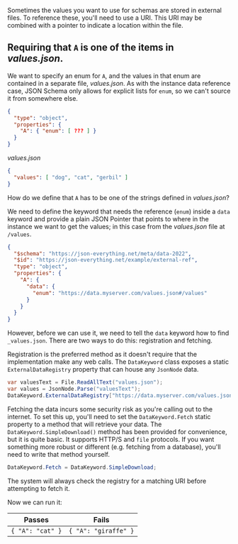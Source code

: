 Sometimes the values you want to use for schemas are stored in external files.  To reference these, you'll need to use a URI.  This URI may be combined with a pointer to indicate a location within the file.

## Requiring that `A` is one of the items in _values.json_.

We want to specify an enum for `A`, and the values in that enum are contained in a separate file, _values.json_.  As with the instance data reference case, JSON Schema only allows for explicit lists for `enum`, so we can't source it from somewhere else.

```json
{
  "type": "object",
  "properties": {
    "A": { "enum": [ ??? ] }
  }
}
```

_values.json_
```json
{
  "values": [ "dog", "cat", "gerbil" ]
}
```

How do we define that `A` has to be one of the strings defined in _values.json_?

We need to define the keyword that needs the reference (`enum`) inside a `data` keyword and provide a plain JSON Pointer that points to where in the instance we want to get the values; in this case from the _values.json_ file at `/values`.

```json
{
  "$schema": "https://json-everything.net/meta/data-2022",
  "$id": "https://json-everything.net/example/external-ref",
  "type": "object",
  "properties": {
    "A": {
      "data": {
        "enum": "https://data.myserver.com/values.json#/values"
      }
    }
  }
}
```
However, before we can use it, we need to tell the `data` keyword how to find `_values.json`.  There are two ways to do this: registration and fetching.

Registration is the preferred method as it doesn't require that the implementation make any web calls.  The `DataKeyword` class exposes a static `ExternalDataRegistry` property that can house any `JsonNode` data.

```c#
var valuesText = File.ReadAllText("values.json");
var values = JsonNode.Parse("valuesText");
DataKeyword.ExternalDataRegistry["https://data.myserver.com/values.json"] = values;
```

Fetching the data incurs some security risk as you're calling out to the internet.  To set this up, you'll need to set the `DataKeyword.Fetch` static property to a method that will retrieve your data.  The `DataKeyword.SimpleDownload()` method has been provided for convenience, but it is quite basic.  It supports HTTP/S and `file` protocols.  If you want something more robust or different (e.g. fetching from a database), you'll need to write that method yourself.

```c#
DataKeyword.Fetch = DataKeyword.SimpleDownload;
```

The system will always check the registry for a matching URI before attempting to fetch it.

Now we can run it:

| Passes | Fails |
| :-: | :-: |
| `{ "A": "cat" }` | `{ "A": "giraffe" }` |